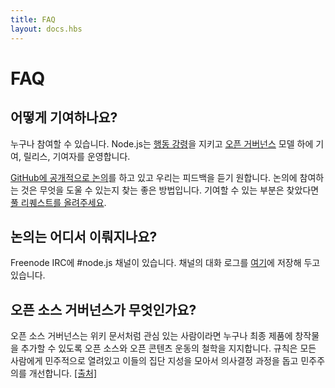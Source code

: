 ```yaml
---
title: FAQ
layout: docs.hbs
---
```

<!--
# FAQ

## How can I contribute?

Everyone can help. Node.js adheres to a [code of conduct](https://github.com/nodejs/node/blob/master/CONTRIBUTING.md#code-of-conduct), and contributions, releases, and contributorship are under an [open governance](https://github.com/nodejs/node/blob/master/GOVERNANCE.md#readme) model.

To get started, there are open [discussions on GitHub](https://github.com/nodejs/node/issues), and we'd love to hear your feedback. Becoming involved in discussions is a good way to get a feel of where you can help out further. If there is something there you feel you can tackle, please [make a pull request](https://github.com/nodejs/node/blob/master/CONTRIBUTING.md#code-contributions).
-->
# FAQ

## 어떻게 기여하나요?

누구나 참여할 수 있습니다. Node.js는
[행동 강령](https://github.com/nodejs/node/blob/master/CONTRIBUTING.md#code-of-conduct)을
지키고 [오픈 거버넌스](https://github.com/nodejs/node/blob/master/GOVERNANCE.md#readme)
모델 하에 기여, 릴리스, 기여자를 운영합니다.

[GitHub에 공개적으로 논의](https://github.com/nodejs/node/issues)를 하고 있고 우리는
피드백을 듣기 원합니다. 논의에 참여하는 것은 무엇을 도울 수 있는지 찾는 좋은 방법입니다. 기여할 수 있는
부분은 찾았다면
[풀 리퀘스트를 올려주세요](https://github.com/nodejs/node/blob/master/CONTRIBUTING.md#code-contributions).

<!--
## Where do discussions take place?

There is an #node.js channel on Freenode IRC. We keep logs of the channel [here](http://logs.libuv.org/node.js/latest).
-->
## 논의는 어디서 이뤄지나요?

Freenode IRC에 #node.js 채널이 있습니다. 채널의 대화 로그를
[여기](http://logs.libuv.org/node.js/latest)에 저장해 두고 있습니다.

<!--
## What is open source governance?

Open source governance advocates the application of the philosophies of the open source and open content movements in order to enable any interested party to add to the creation of the end product, as with a wiki document. Legislation is democratically opened to the general citizenry, employing their collective wisdom to benefit the decision-making process and improve democracy. [[source]](https://en.wikipedia.org/wiki/Open-source_governance)
-->
## 오픈 소스 거버넌스가 무엇인가요?

오픈 소스 거버넌스는 위키 문서처럼 관심 있는 사람이라면 누구나 최종 제품에 창작물을 추가할 수 있도록
오픈 소스와 오픈 콘텐츠 운동의 철학을 지지합니다. 규칙은 모든 사람에게 민주적으로 열려있고 이들의
집단 지성을 모아서 의사결정 과정을 돕고 민주주의를 개선합니다.
[[출처]](https://en.wikipedia.org/wiki/Open-source_governance)
